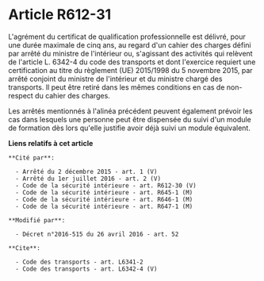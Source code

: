 # Article R612-31

L'agrément du certificat de qualification professionnelle est délivré, pour une durée maximale de cinq ans, au regard d'un
cahier des charges défini par arrêté du ministre de l'intérieur ou, s'agissant des activités qui relèvent de l'article L.
6342-4 du code des transports et dont l'exercice requiert une certification au titre du règlement (UE) 2015/1998 du 5
novembre 2015, par arrêté conjoint du ministre de l'intérieur et du ministre chargé des transports. Il peut être retiré dans
les mêmes conditions en cas de non-respect du cahier des charges. 

Les arrêtés mentionnés à l'alinéa précédent peuvent également prévoir les cas dans lesquels une personne peut être dispensée
du suivi d'un module de formation dès lors qu'elle justifie avoir déjà suivi un module équivalent.

**Liens relatifs à cet article**

	**Cité par**:

	  - Arrêté du 2 décembre 2015 - art. 1 (V)
	  - Arrêté du 1er juillet 2016 - art. 2 (V)
	  - Code de la sécurité intérieure - art. R612-30 (V)
	  - Code de la sécurité intérieure - art. R645-1 (M)
	  - Code de la sécurité intérieure - art. R646-1 (M)
	  - Code de la sécurité intérieure - art. R647-1 (M)

	**Modifié par**:

	  - Décret n°2016-515 du 26 avril 2016 - art. 52

	**Cite**:

	  - Code des transports - art. L6341-2
	  - Code des transports - art. L6342-4 (V)
